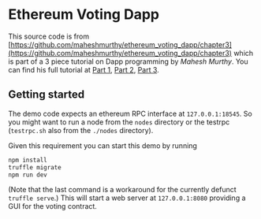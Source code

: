 # Ethereum Voting Dapp

This source code is from [https://github.com/maheshmurthy/ethereum_voting_dapp/chapter3](https://github.com/maheshmurthy/ethereum_voting_dapp/chapter3) 
which is part of a 3 piece tutorial on Dapp programming by *Mahesh Murthy*. You can find his full tutorial at [Part 1](https://medium.com/@mvmurthy/full-stack-hello-world-voting-ethereum-dapp-tutorial-part-1-40d2d0d807c2), [Part 2](https://medium.com/@mvmurthy/full-stack-hello-world-voting-ethereum-dapp-tutorial-part-2-30b3d335aa1f), [Part 3](https://medium.com/@mvmurthy/full-stack-hello-world-voting-ethereum-dapp-tutorial-part-3-331c2712c9df).

## Getting started

The demo code expects an ethereum RPC interface at `127.0.0.1:18545`. So you might want to run a node from the `nodes` directory or the testrpc (`testrpc.sh` also from the `./nodes` directory).

Given this requirement you can start this demo by running
```bash
npm install
truffle migrate
npm run dev
```
(Note that the last command is a workaround for the currently defunct `truffle serve`.)
This will start a web server at `127.0.0.1:8080` providing a GUI for the voting contract. 